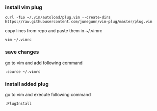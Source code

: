 ### install vim plug

`curl -fLo ~/.vim/autoload/plug.vim --create-dirs https://raw.githubusercontent.com/junegunn/vim-plug/master/plug.vim`

copy lines from repo and paste them in ~/.vimrc

`vim ~/.vimrc`


### save changes

go to vim and add following command

`:source ~/.vimrc`


### install added plug
go to vim and execute following command

`:PlugInstall`